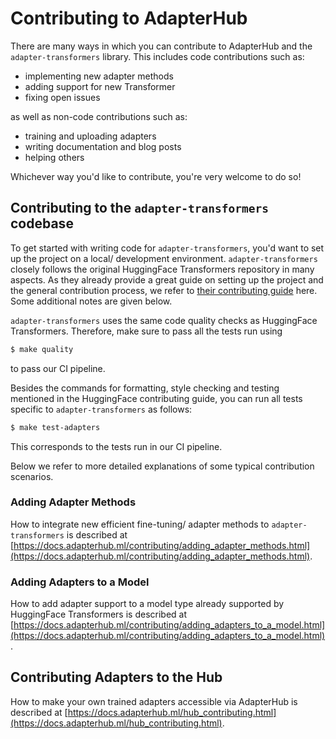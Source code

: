 <!---
Copyright 2022 The AdapterHub Team. All rights reserved.

Licensed under the Apache License, Version 2.0 (the "License");
you may not use this file except in compliance with the License.
You may obtain a copy of the License at

    http://www.apache.org/licenses/LICENSE-2.0

Unless required by applicable law or agreed to in writing, software
distributed under the License is distributed on an "AS IS" BASIS,
WITHOUT WARRANTIES OR CONDITIONS OF ANY KIND, either express or implied.
See the License for the specific language governing permissions and
limitations under the License.
-->

# Contributing to AdapterHub

There are many ways in which you can contribute to AdapterHub and the `adapter-transformers` library.
This includes code contributions such as:
- implementing new adapter methods
- adding support for new Transformer
- fixing open issues

as well as non-code contributions such as:
- training and uploading adapters
- writing documentation and blog posts
- helping others

Whichever way you'd like to contribute, you're very welcome to do so!

## Contributing to the `adapter-transformers` codebase

To get started with writing code for `adapter-transformers`, you'd want to set up the project on a local/ development environment.
`adapter-transformers` closely follows the original HuggingFace Transformers repository in many aspects.
As they already provide a great guide on setting up the project and the general contribution process, we refer to [their contributing guide](https://github.com/huggingface/transformers/blob/main/CONTRIBUTING.md) here.
Some additional notes are given below.

`adapter-transformers` uses the same code quality checks as HuggingFace Transformers.
Therefore, make sure to pass all the tests run using
```bash
$ make quality
```
to pass our CI pipeline.

Besides the commands for formatting, style checking and testing mentioned in the HuggingFace contributing guide, you can run all tests specific to `adapter-transformers` as follows:
```bash
$ make test-adapters
```
This corresponds to the tests run in our CI pipeline.

Below we refer to more detailed explanations of some typical contribution scenarios.

### Adding Adapter Methods

How to integrate new efficient fine-tuning/ adapter methods to `adapter-transformers` is described at [https://docs.adapterhub.ml/contributing/adding_adapter_methods.html](https://docs.adapterhub.ml/contributing/adding_adapter_methods.html).

### Adding Adapters to a Model

How to add adapter support to a model type already supported by HuggingFace Transformers is described at [https://docs.adapterhub.ml/contributing/adding_adapters_to_a_model.html](https://docs.adapterhub.ml/contributing/adding_adapters_to_a_model.html).

## Contributing Adapters to the Hub

How to make your own trained adapters accessible via AdapterHub is described at [https://docs.adapterhub.ml/hub_contributing.html](https://docs.adapterhub.ml/hub_contributing.html).
